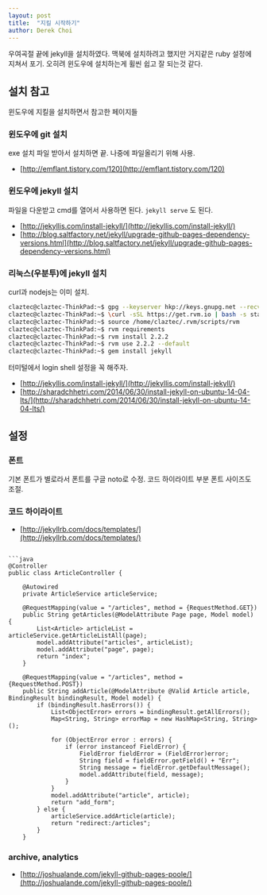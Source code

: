 ```yaml
---
layout: post
title:  "지킬 시작하기"
author: Derek Choi
---
```

우여곡절 끝에 jekyll을 설치하였다. 맥북에 설치하려고 했지만 거지같은 ruby 설정에 지쳐서 포기. 오히려 윈도우에 설치하는게 휠씬 쉽고 잘 되는것 같다.

## 설치 참고
윈도우에 지킬을 설치하면서 참고한 페이지들

### 윈도우에 git 설치
exe 설치 파일 받아서 설치하면 끝.
나중에 파일올리기 위해 사용.

* [http://emflant.tistory.com/120](http://emflant.tistory.com/120)

### 윈도우에 jekyll 설치
파일을 다운받고 cmd를 열어서 사용하면 된다.
`jekyll serve` 도 된다.

* [http://jekyllis.com/install-jekyll/](http://jekyllis.com/install-jekyll/)
* [http://blog.saltfactory.net/jekyll/upgrade-github-pages-dependency-versions.html](http://blog.saltfactory.net/jekyll/upgrade-github-pages-dependency-versions.html)

### 리눅스(우분투)에 jekyll 설치

curl과 nodejs는 이미 설치.

```bash
claztec@claztec-ThinkPad:~$ gpg --keyserver hkp://keys.gnupg.net --recv-keys 409B6B1796C275462A1703113804BB82D39DC0E3
claztec@claztec-ThinkPad:~$ \curl -sSL https://get.rvm.io | bash -s stable
claztec@claztec-ThinkPad:~$ source /home/claztec/.rvm/scripts/rvm 
claztec@claztec-ThinkPad:~$ rvm requirements
claztec@claztec-ThinkPad:~$ rvm install 2.2.2
claztec@claztec-ThinkPad:~$ rvm use 2.2.2 --default
claztec@claztec-ThinkPad:~$ gem install jekyll
```

터미털에서 login shell 설정을 꼭 해주자.

* [http://jekyllis.com/install-jekyll/](http://jekyllis.com/install-jekyll/)
* [http://sharadchhetri.com/2014/06/30/install-jekyll-on-ubuntu-14-04-lts/](http://sharadchhetri.com/2014/06/30/install-jekyll-on-ubuntu-14-04-lts/)


## 설정
### 폰트
기본 폰트가 별로라서 폰트를 구글 noto로 수정.
코드 하이라이트 부분 폰트 사이즈도 조절.

### 코드 하이라이트

* [http://jekyllrb.com/docs/templates/](http://jekyllrb.com/docs/templates/)

```를 쓰기 위해 markdown을 redcarpet으로 변경

```java
@Controller
public class ArticleController {

    @Autowired
    private ArticleService articleService;

    @RequestMapping(value = "/articles", method = {RequestMethod.GET})
    public String getArticles(@ModelAttribute Page page, Model model) {
        List<Article> articleList = articleService.getArticleListAll(page);
        model.addAttribute("articles", articleList);
        model.addAttribute("page", page);
        return "index";
    }

    @RequestMapping(value = "/articles", method = {RequestMethod.POST})
    public String addArticle(@ModelAttribute @Valid Article article, BindingResult bindingResult, Model model) {
        if (bindingResult.hasErrors()) {
            List<ObjectError> errors = bindingResult.getAllErrors();
            Map<String, String> errorMap = new HashMap<String, String>();

            for (ObjectError error : errors) {
                if (error instanceof FieldError) {
                    FieldError fieldError = (FieldError)error;
                    String field = fieldError.getField() + "Err";
                    String message = fieldError.getDefaultMessage();
                    model.addAttribute(field, message);
                }
            }
            model.addAttribute("article", article);
            return "add_form";
        } else {
            articleService.addArticle(article);
            return "redirect:/articles";
        }
    }
```

### archive, analytics 

* [http://joshualande.com/jekyll-github-pages-poole/](http://joshualande.com/jekyll-github-pages-poole/)
